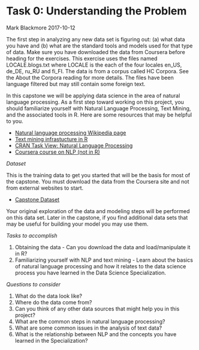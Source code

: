 Task 0: Understanding the Problem
================
Mark Blackmore
2017-10-12

The first step in analyzing any new data set is figuring out: (a) what data you have and (b) what are the standard tools and models used for that type of data. Make sure you have downloaded the data from Coursera before heading for the exercises. This exercise uses the files named LOCALE.blogs.txt where LOCALE is the each of the four locales en\_US, de\_DE, ru\_RU and fi\_FI. The data is from a corpus called HC Corpora. See the About the Corpora reading for more details. The files have been language filtered but may still contain some foreign text.

In this capstone we will be applying data science in the area of natural language processing. As a first step toward working on this project, you should familiarize yourself with Natural Language Processing, Text Mining, and the associated tools in R. Here are some resources that may be helpful to you.

-   [Natural language processing Wikipedia page](https://en.wikipedia.org/wiki/Natural_language_processing)
-   [Text mining infrastucture in R](http://www.jstatsoft.org/v25/i05/)
-   [CRAN Task View: Natural Language Processing](http://cran.r-project.org/web/views/NaturalLanguageProcessing.html)
-   [Coursera course on NLP (not in R)](https://www.coursera.org/course/nlp)

*Dataset*

This is the training data to get you started that will be the basis for most of the capstone. You must download the data from the Coursera site and not from external websites to start.

-   [Capstone Dataset](https://d396qusza40orc.cloudfront.net/dsscapstone/dataset/Coursera-SwiftKey.zip)

Your original exploration of the data and modeling steps will be performed on this data set. Later in the capstone, if you find additional data sets that may be useful for building your model you may use them.

*Tasks to accomplish*

1.  Obtaining the data - Can you download the data and load/manipulate it in R?
2.  Familiarizing yourself with NLP and text mining - Learn about the basics of natural language processing and how it relates to the data science process you have learned in the Data Science Specialization.

*Questions to consider*

1.  What do the data look like?
2.  Where do the data come from?
3.  Can you think of any other data sources that might help you in this project?
4.  What are the common steps in natural language processing?
5.  What are some common issues in the analysis of text data?
6.  What is the relationship between NLP and the concepts you have learned in the Specialization?
